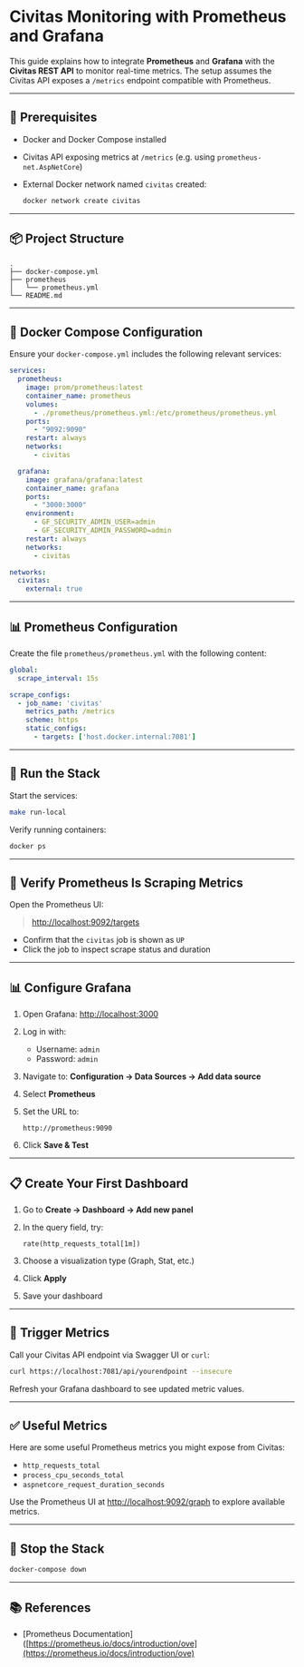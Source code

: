 # Civitas Monitoring with Prometheus and Grafana

This guide explains how to integrate **Prometheus** and **Grafana** with the **Civitas REST API** to monitor real-time metrics. The setup assumes the Civitas API exposes a `/metrics` endpoint compatible with Prometheus.

---

## 🧱 Prerequisites

* Docker and Docker Compose installed
* Civitas API exposing metrics at `/metrics` (e.g. using `prometheus-net.AspNetCore`)
* External Docker network named `civitas` created:

  ```bash
  docker network create civitas
  ```

---

## 📦 Project Structure

```
.
├── docker-compose.yml
├── prometheus
│   └── prometheus.yml
└── README.md
```

---

## 💠 Docker Compose Configuration

Ensure your `docker-compose.yml` includes the following relevant services:

```yaml
services:
  prometheus:
    image: prom/prometheus:latest
    container_name: prometheus
    volumes:
      - ./prometheus/prometheus.yml:/etc/prometheus/prometheus.yml
    ports:
      - "9092:9090"
    restart: always
    networks:
      - civitas

  grafana:
    image: grafana/grafana:latest
    container_name: grafana
    ports:
      - "3000:3000"
    environment:
      - GF_SECURITY_ADMIN_USER=admin
      - GF_SECURITY_ADMIN_PASSWORD=admin
    restart: always
    networks:
      - civitas

networks:
  civitas:
    external: true
```

---

## 📊 Prometheus Configuration

Create the file `prometheus/prometheus.yml` with the following content:

```yaml
global:
  scrape_interval: 15s

scrape_configs:
  - job_name: 'civitas'
    metrics_path: /metrics
    scheme: https
    static_configs:
      - targets: ['host.docker.internal:7081']
```

---

## 🚀 Run the Stack

Start the services:

```bash
make run-local
```

Verify running containers:

```bash
docker ps
```

---

## 🔎 Verify Prometheus Is Scraping Metrics

Open the Prometheus UI:

> [http://localhost:9092/targets](http://localhost:9092/targets)

* Confirm that the `civitas` job is shown as `UP`
* Click the job to inspect scrape status and duration

---

## 📊 Configure Grafana

1. Open Grafana: [http://localhost:3000](http://localhost:3000)

2. Log in with:

   * Username: `admin`
   * Password: `admin`

3. Navigate to: **Configuration → Data Sources → Add data source**

4. Select **Prometheus**

5. Set the URL to:

   ```
   http://prometheus:9090
   ```

6. Click **Save & Test**

---

## 📋 Create Your First Dashboard

1. Go to **Create → Dashboard → Add new panel**

2. In the query field, try:

   ```
   rate(http_requests_total[1m])
   ```

3. Choose a visualization type (Graph, Stat, etc.)

4. Click **Apply**

5. Save your dashboard

---

## 🥪 Trigger Metrics

Call your Civitas API endpoint via Swagger UI or `curl`:

```bash
curl https://localhost:7081/api/yourendpoint --insecure
```

Refresh your Grafana dashboard to see updated metric values.

---

## ✅ Useful Metrics

Here are some useful Prometheus metrics you might expose from Civitas:

* `http_requests_total`
* `process_cpu_seconds_total`
* `aspnetcore_request_duration_seconds`

Use the Prometheus UI at [http://localhost:9092/graph](http://localhost:9092/graph) to explore available metrics.

---

## 🛑 Stop the Stack

```bash
docker-compose down
```

---

## 📚 References

* \[Prometheus Documentation]\([https://prometheus.io/docs/introduction/ove](https://prometheus.io/docs/introduction/ove)
